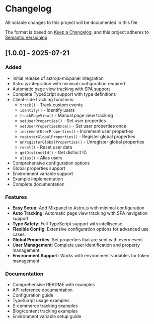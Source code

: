 # Changelog

All notable changes to this project will be documented in this file.

The format is based on [Keep a Changelog](https://keepachangelog.com/en/1.0.0/),
and this project adheres to [Semantic Versioning](https://semver.org/spec/v2.0.0.html).

## [1.0.0] - 2025-07-21

### Added

- Initial release of astrojs-mixpanel integration
- Astro.js integration with minimal configuration required
- Automatic page view tracking with SPA support
- Complete TypeScript support with type definitions
- Client-side tracking functions:
  - `track()` - Track custom events
  - `identify()` - Identify users
  - `trackPageView()` - Manual page view tracking
  - `setUserProperties()` - Set user properties
  - `setUserPropertiesOnce()` - Set user properties once
  - `incrementUserProperties()` - Increment user properties
  - `registerGlobalProperties()` - Register global properties
  - `unregisterGlobalProperties()` - Unregister global properties
  - `reset()` - Reset user data
  - `getDistinctId()` - Get distinct ID
  - `alias()` - Alias users
- Comprehensive configuration options
- Global properties support
- Environment variable support
- Example implementation
- Complete documentation

### Features

- **Easy Setup**: Add Mixpanel to Astro.js with minimal configuration
- **Auto Tracking**: Automatic page view tracking with SPA navigation support
- **Type Safety**: Full TypeScript support with intellisense
- **Flexible Config**: Extensive configuration options for advanced use cases
- **Global Properties**: Set properties that are sent with every event
- **User Management**: Complete user identification and property management
- **Environment Support**: Works with environment variables for token management

### Documentation

- Comprehensive README with examples
- API reference documentation
- Configuration guide
- TypeScript usage examples
- E-commerce tracking examples
- Blog/content tracking examples
- Environment variable setup guide
